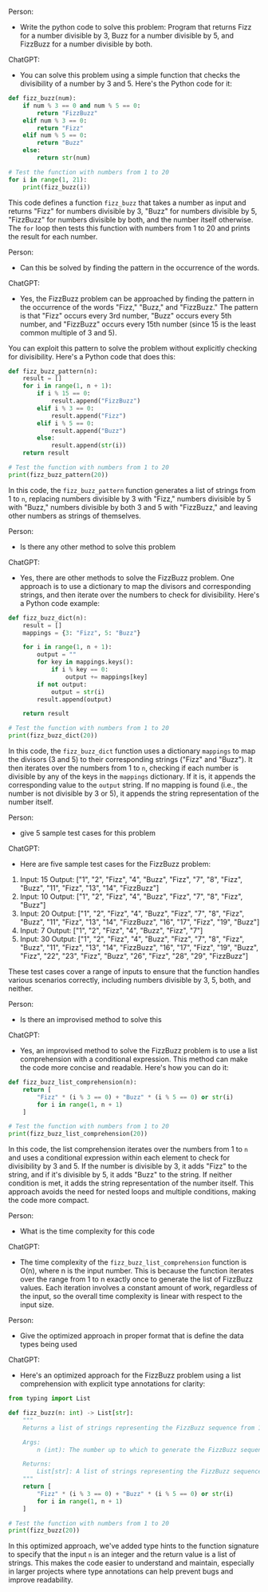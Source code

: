 
Person: 
- Write the python code to solve this problem: Program  that returns Fizz for a number divisible by 3, Buzz for a number divisible by 5, and FizzBuzz for a number divisible by both.

ChatGPT: 
- You can solve this problem using a simple function that checks the divisibility of a number by 3 and 5. Here's the Python code for it:

```python
def fizz_buzz(num):
    if num % 3 == 0 and num % 5 == 0:
        return "FizzBuzz"
    elif num % 3 == 0:
        return "Fizz"
    elif num % 5 == 0:
        return "Buzz"
    else:
        return str(num)

# Test the function with numbers from 1 to 20
for i in range(1, 21):
    print(fizz_buzz(i))
```



This code defines a function `fizz_buzz` that takes a number as input and returns "Fizz" for numbers divisible by 3, "Buzz" for numbers divisible by 5, "FizzBuzz" for numbers divisible by both, and the number itself otherwise. The `for` loop then tests this function with numbers from 1 to 20 and prints the result for each number.

Person: 
- Can this be solved by finding the pattern in the occurrence of the words.

ChatGPT: 
- Yes, the FizzBuzz problem can be approached by finding the pattern in the occurrence of the words "Fizz," "Buzz," and "FizzBuzz." The pattern is that "Fizz" occurs every 3rd number, "Buzz" occurs every 5th number, and "FizzBuzz" occurs every 15th number (since 15 is the least common multiple of 3 and 5).

You can exploit this pattern to solve the problem without explicitly checking for divisibility. Here's a Python code that does this:

```python
def fizz_buzz_pattern(n):
    result = []
    for i in range(1, n + 1):
        if i % 15 == 0:
            result.append("FizzBuzz")
        elif i % 3 == 0:
            result.append("Fizz")
        elif i % 5 == 0:
            result.append("Buzz")
        else:
            result.append(str(i))
    return result

# Test the function with numbers from 1 to 20
print(fizz_buzz_pattern(20))
```



In this code, the `fizz_buzz_pattern` function generates a list of strings from 1 to `n`, replacing numbers divisible by 3 with "Fizz," numbers divisible by 5 with "Buzz," numbers divisible by both 3 and 5 with "FizzBuzz," and leaving other numbers as strings of themselves.

Person: 
- Is there any other method to solve this problem

ChatGPT: 
- Yes, there are other methods to solve the FizzBuzz problem. One approach is to use a dictionary to map the divisors and corresponding strings, and then iterate over the numbers to check for divisibility. Here's a Python code example:

```python
def fizz_buzz_dict(n):
    result = []
    mappings = {3: "Fizz", 5: "Buzz"}

    for i in range(1, n + 1):
        output = ""
        for key in mappings.keys():
            if i % key == 0:
                output += mappings[key]
        if not output:
            output = str(i)
        result.append(output)

    return result

# Test the function with numbers from 1 to 20
print(fizz_buzz_dict(20))
```



In this code, the `fizz_buzz_dict` function uses a dictionary `mappings` to map the divisors (3 and 5) to their corresponding strings ("Fizz" and "Buzz"). It then iterates over the numbers from 1 to `n`, checking if each number is divisible by any of the keys in the `mappings` dictionary. If it is, it appends the corresponding value to the `output` string. If no mapping is found (i.e., the number is not divisible by 3 or 5), it appends the string representation of the number itself.

Person: 
- give 5 sample test cases for this problem

ChatGPT: 
- Here are five sample test cases for the FizzBuzz problem: 
1. Input: 15
Output: ["1", "2", "Fizz", "4", "Buzz", "Fizz", "7", "8", "Fizz", "Buzz", "11", "Fizz", "13", "14", "FizzBuzz"] 
2. Input: 10
Output: ["1", "2", "Fizz", "4", "Buzz", "Fizz", "7", "8", "Fizz", "Buzz"] 
3. Input: 20
Output: ["1", "2", "Fizz", "4", "Buzz", "Fizz", "7", "8", "Fizz", "Buzz", "11", "Fizz", "13", "14", "FizzBuzz", "16", "17", "Fizz", "19", "Buzz"] 
4. Input: 7
Output: ["1", "2", "Fizz", "4", "Buzz", "Fizz", "7"] 
5. Input: 30
Output: ["1", "2", "Fizz", "4", "Buzz", "Fizz", "7", "8", "Fizz", "Buzz", "11", "Fizz", "13", "14", "FizzBuzz", "16", "17", "Fizz", "19", "Buzz", "Fizz", "22", "23", "Fizz", "Buzz", "26", "Fizz", "28", "29", "FizzBuzz"]

These test cases cover a range of inputs to ensure that the function handles various scenarios correctly, including numbers divisible by 3, 5, both, and neither.

Person: 
- Is there an improvised method to solve this

ChatGPT: 
- Yes, an improvised method to solve the FizzBuzz problem is to use a list comprehension with a conditional expression. This method can make the code more concise and readable. Here's how you can do it:

```python
def fizz_buzz_list_comprehension(n):
    return [
        "Fizz" * (i % 3 == 0) + "Buzz" * (i % 5 == 0) or str(i)
        for i in range(1, n + 1)
    ]

# Test the function with numbers from 1 to 20
print(fizz_buzz_list_comprehension(20))
```



In this code, the list comprehension iterates over the numbers from 1 to `n` and uses a conditional expression within each element to check for divisibility by 3 and 5. If the number is divisible by 3, it adds "Fizz" to the string, and if it's divisible by 5, it adds "Buzz" to the string. If neither condition is met, it adds the string representation of the number itself. This approach avoids the need for nested loops and multiple conditions, making the code more compact.

Person: 
- What is the time complexity for this code

ChatGPT: 
- The time complexity of the `fizz_buzz_list_comprehension` function is O(n), where n is the input number. This is because the function iterates over the range from 1 to n exactly once to generate the list of FizzBuzz values. Each iteration involves a constant amount of work, regardless of the input, so the overall time complexity is linear with respect to the input size.

Person: 
- Give the optimized approach in proper format that is define the data types being used

ChatGPT: 
- Here's an optimized approach for the FizzBuzz problem using a list comprehension with explicit type annotations for clarity:

```python
from typing import List

def fizz_buzz(n: int) -> List[str]:
    """
    Returns a list of strings representing the FizzBuzz sequence from 1 to n.

    Args:
        n (int): The number up to which to generate the FizzBuzz sequence.

    Returns:
        List[str]: A list of strings representing the FizzBuzz sequence.
    """
    return [
        "Fizz" * (i % 3 == 0) + "Buzz" * (i % 5 == 0) or str(i)
        for i in range(1, n + 1)
    ]

# Test the function with numbers from 1 to 20
print(fizz_buzz(20))
```



In this optimized approach, we've added type hints to the function signature to specify that the input `n` is an integer and the return value is a list of strings. This makes the code easier to understand and maintain, especially in larger projects where type annotations can help prevent bugs and improve readability.
